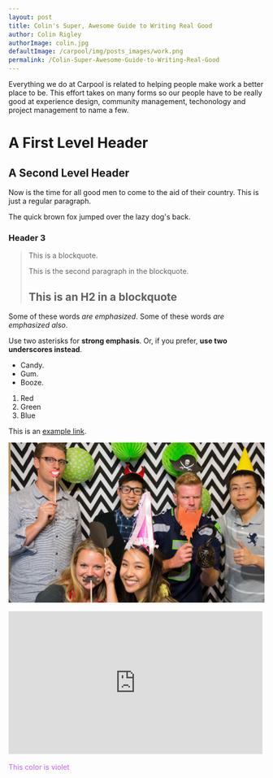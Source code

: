 ```yaml
---
layout: post
title: Colin's Super, Awesome Guide to Writing Real Good
author: Colin Rigley
authorImage: colin.jpg
defaultImage: /carpool/img/posts_images/work.png
permalink: /Colin-Super-Awesome-Guide-to-Writing-Real-Good
---
```

Everything we do at Carpool is related to helping people make work a better place to be. This effort takes on many forms so our people have to be really good at experience design, community management, techonology and project management to name a few.

<!--more-->

A First Level Header
====================

A Second Level Header
---------------------

Now is the time for all good men to come to
the aid of their country. This is just a
regular paragraph.

The quick brown fox jumped over the lazy
dog's back.

### Header 3

> This is a blockquote.
> 
> This is the second paragraph in the blockquote.
>
> ## This is an H2 in a blockquote

Some of these words *are emphasized*.
Some of these words _are emphasized also_.

Use two asterisks for **strong emphasis**.
Or, if you prefer, __use two underscores instead__.

*   Candy.
*   Gum.
*   Booze.

1.  Red
2.  Green
3.  Blue

This is an [example link](http://example.com/ "With a Title").

![alt text](/carpool/img/posts_images/connect.png "Carpool App Party")

<iframe src="https://player.vimeo.com/video/92786416" width="500" height="281" frameborder="0" webkitallowfullscreen mozallowfullscreen allowfullscreen></iframe>

<span style="color:#BF5FFF;">This color is violet</span>